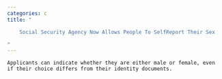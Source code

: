 ```yaml
---
categories: c
title: "

    Social Security Agency Now Allows People To SelfReport Their Sex

"
---
```



    Applicants can indicate whether they are either male or female, even if their choice differs from their identity documents.


